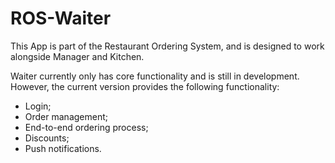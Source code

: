ROS-Waiter
==========

This App is part of the Restaurant Ordering System, and is designed to work alongside Manager and Kitchen.

Waiter currently only has core functionality and is still in development. However, the current version provides the following functionality:
- Login;
- Order management;
- End-to-end ordering process;
- Discounts;
- Push notifications.
